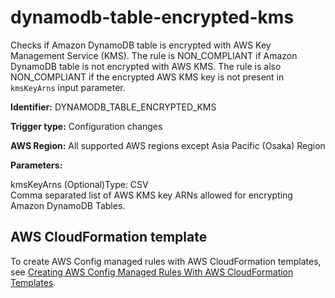 # dynamodb\-table\-encrypted\-kms<a name="dynamodb-table-encrypted-kms"></a>

Checks if Amazon DynamoDB table is encrypted with AWS Key Management Service \(KMS\)\. The rule is NON\_COMPLIANT if Amazon DynamoDB table is not encrypted with AWS KMS\. The rule is also NON\_COMPLIANT if the encrypted AWS KMS key is not present in `kmsKeyArns` input parameter\.

**Identifier:** DYNAMODB\_TABLE\_ENCRYPTED\_KMS

**Trigger type:** Configuration changes

**AWS Region:** All supported AWS regions except Asia Pacific \(Osaka\) Region

**Parameters:**

kmsKeyArns \(Optional\)Type: CSV  
Comma separated list of AWS KMS key ARNs allowed for encrypting Amazon DynamoDB Tables\.

## AWS CloudFormation template<a name="w29aac11c33c17b7d101c15"></a>

To create AWS Config managed rules with AWS CloudFormation templates, see [Creating AWS Config Managed Rules With AWS CloudFormation Templates](aws-config-managed-rules-cloudformation-templates.md)\.